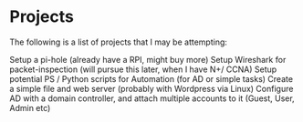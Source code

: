 # Projects

The following is a list of projects that I may be attempting:

Setup a pi-hole (already have a RPI, might buy more)
Setup Wireshark for packet-inspection (will pursue this later, when I have N+/ CCNA)
Setup potential PS / Python scripts for Automation (for AD or simple tasks)
Create a simple file and web server (probably with Wordpress via Linux)
Configure AD with a domain controller, and attach multiple accounts to it (Guest, User, Admin etc)
